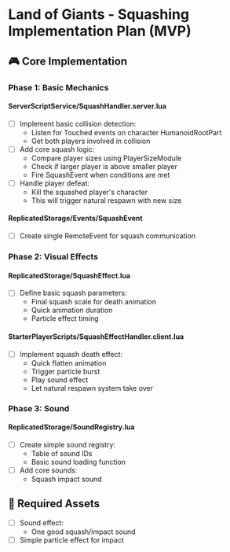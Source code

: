 # Land of Giants - Squashing Implementation Plan (MVP)

## 🎮 Core Implementation

### Phase 1: Basic Mechanics
#### ServerScriptService/SquashHandler.server.lua
- [ ] Implement basic collision detection:
  - Listen for Touched events on character HumanoidRootPart
  - Get both players involved in collision
- [ ] Add core squash logic:
  - Compare player sizes using PlayerSizeModule
  - Check if larger player is above smaller player
  - Fire SquashEvent when conditions are met
- [ ] Handle player defeat:
  - Kill the squashed player's character
  - This will trigger natural respawn with new size

#### ReplicatedStorage/Events/SquashEvent
- [ ] Create single RemoteEvent for squash communication

### Phase 2: Visual Effects
#### ReplicatedStorage/SquashEffect.lua
- [ ] Define basic squash parameters:
  - Final squash scale for death animation
  - Quick animation duration
  - Particle effect timing

#### StarterPlayerScripts/SquashEffectHandler.client.lua
- [ ] Implement squash death effect:
  - Quick flatten animation
  - Trigger particle burst
  - Play sound effect
  - Let natural respawn system take over

### Phase 3: Sound
#### ReplicatedStorage/SoundRegistry.lua
- [ ] Create simple sound registry:
  - Table of sound IDs
  - Basic sound loading function
- [ ] Add core sounds:
  - Squash impact sound

## 🎨 Required Assets
- [ ] Sound effect:
  - One good squash/impact sound
- [ ] Simple particle effect for impact